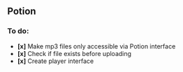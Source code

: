 ## Potion

### To do:
* __[x]__ Make mp3 files only accessible via Potion interface
* __[x]__ Check if file exists before uploading
* __[x]__ Create player interface
